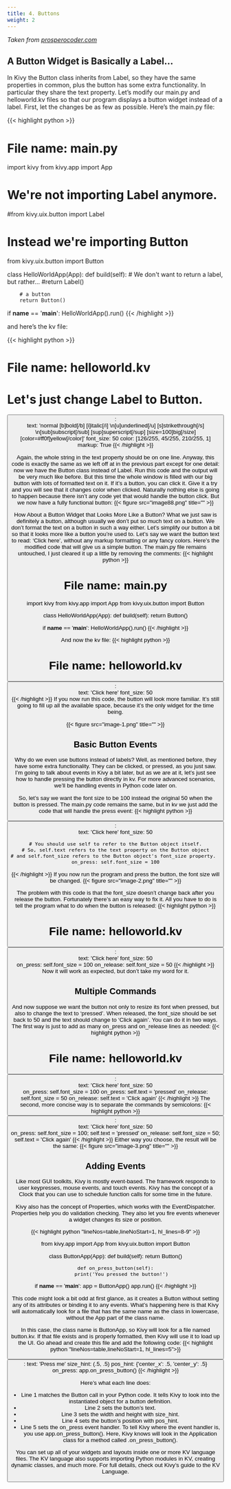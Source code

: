 ```yaml
---
title: 4. Buttons
weight: 2
---
```

*Taken from [prosperocoder.com](https://prosperocoder.com/posts/kivy/kivy-part-3-a-basic-kivy-app/)*


## A Button Widget is Basically a Label…
In Kivy the Button class inherits from Label, so they have the same properties in common, plus the button has some extra functionality. In particular they share the text property. Let’s modify our main.py and helloworld.kv files so that our program displays a button widget instead of a label. First, let the changes be as few as possible. Here’s the main.py file:

{{< highlight python >}}
# File name: main.py

import kivy
from kivy.app import App

# We're not importing Label anymore.
#from kivy.uix.button import Label

# Instead we're importing Button
from kivy.uix.button import Button

class HelloWorldApp(App):
    def build(self):
        # We don't want to return a label, but rather...
        #return Label()

        # a button
        return Button()

if __name__ == '__main__':
    HelloWorldApp().run()
{{< /highlight >}}

and here’s the kv file:

{{< highlight python >}}
# File name: helloworld.kv

# Let's just change Label to Button.
<Button>:    
    text: 'normal [b]bold[/b] [i]italic[/i] \n[u]underlined[/u] [s]strikethrough[/s] \n[sub]subscript[/sub] [sup]superscript[/sup] [size=100]big[/size] [color=#ff0f]yellow[/color]'
    font_size: 50
    color: [126/255, 45/255, 210/255, 1]
    markup: True
{{< /highlight >}}

Again, the whole string in the text property should be on one line. Anyway, this code is exactly the same as we left off at in the previous part except for one detail: now we have the Button class instead of Label. Run this code and the output will be very much like before. But this time the whole window is filled with our big button with lots of formatted text on it. If it’s a button, you can click it. Give it a try and you will see that it changes color when clicked. Naturally nothing else is going to happen because there isn’t any code yet that would handle the button click. But we now have a fully functional button:
{{< figure src="image88.png" title="" >}}

How About a Button Widget that Looks More Like a Button?
What we just saw is definitely a button, although usually we don’t put so much text on a button. We don’t format the text on a button in such a way either. Let’s simplify our button a bit so that it looks more like a button you’re used to. Let’s say we want the button text to read: ‘Click here’, without any markup formatting or any fancy colors. Here’s the modified code that will give us a simple button. The main.py file remains untouched, I just cleared it up a little by removing the comments:
{{< highlight python >}}
# File name: main.py

import kivy
from kivy.app import App
from kivy.uix.button import Button

class HelloWorldApp(App):
    def build(self):
        return Button()

if __name__ == '__main__':
    HelloWorldApp().run()
    {{< /highlight >}}

And now the kv file:
{{< highlight python >}}
# File name: helloworld.kv

<Button>:    
    text: 'Click here'
    font_size: 50   
{{< /highlight >}}
If you now run this code, the button will look more familiar. It’s still going to fill up all the available space, because it’s the only widget for the time being.

{{< figure src="image-1.png" title="" >}}

## Basic Button Events
Why do we even use buttons instead of labels? Well, as mentioned before, they have some extra functionality. They can be clicked, or pressed, as you just saw. I’m going to talk about events in Kivy a bit later, but as we are at it, let’s just see how to handle pressing the button directly in kv. For more advanced scenarios, we’ll be handling events in Python code later on.

So, let’s say we want the font size to be 100 instead the original 50 when the button is pressed. The main.py code remains the same, but in kv we just add the code that will handle the press event:
{{< highlight python >}}
<Button>:    
    text: 'Click here'
    font_size: 50 

    # You should use self to refer to the Button object itself.
    # So, self.text refers to the text property on the Button object
    # and self.font_size refers to the Button object's font_size property.  
    on_press: self.font_size = 100

{{< /highlight >}}
If you now run the program and press the button, the font size will be changed.
{{< figure src="image-2.png" title="" >}}

The problem with this code is that the font_size doesn’t change back after you release the button. Fortunately there’s an easy way to fix it. All you have to do is tell the program what to do when the button is released:
{{< highlight python >}}
# File name: helloworld.kv

<Button>:    
    text: 'Click here'
    font_size: 50      
    on_press: self.font_size = 100
    on_release: self.font_size = 50
    {{< /highlight >}}
Now it will work as expected, but don’t take my word for it.

## Multiple Commands
And now suppose we want the button not only to resize its font when pressed, but also to change the text to ‘pressed’. When released, the font_size should be set back to 50 and the text should change to ‘Click again’. You can do it in two ways. The first way is just to add as many on_press and on_release lines as needed:
{{< highlight python >}}
# File name: helloworld.kv

<Button>:    
    text: 'Click here'
    font_size: 50      
    on_press: self.font_size = 100
    on_press: self.text = 'pressed'
    on_release: self.font_size = 50
    on_release: self.text = 'Click again'
{{< /highlight >}}
The second, more concise way is to separate the commands by semicolons:
{{< highlight python >}}
<Button>:    
    text: 'Click here'
    font_size: 50   
    on_press: self.font_size = 100; self.text = 'pressed'
    on_release: self.font_size = 50; self.text = 'Click again'
{{< /highlight >}}
Either way you choose, the result will be the same:
{{< figure src="image-3.png" title="" >}}

## Adding Events
Like most GUI toolkits, Kivy is mostly event-based. The framework responds to user keypresses, mouse events, and touch events. Kivy has the concept of a Clock that you can use to schedule function calls for some time in the future.

Kivy also has the concept of Properties, which works with the EventDispatcher. Properties help you do validation checking. They also let you fire events whenever a widget changes its size or position.

{{< highlight python "lineNos=table,lineNoStart=1, hl_lines=8-9" >}}

from kivy.app import App
from kivy.uix.button import Button

class ButtonApp(App):
    def build(self):
        return Button()

    def on_press_button(self):
        print('You pressed the button!')

if __name__ == '__main__':
    app = ButtonApp()
    app.run()
{{< /highlight  >}}

This code might look a bit odd at first glance, as it creates a Button without setting any of its attributes or binding it to any events. What’s happening here is that Kivy will automatically look for a file that has the same name as the class in lowercase, without the App part of the class name.

In this case, the class name is ButtonApp, so Kivy will look for a file named button.kv. If that file exists and is properly formatted, then Kivy will use it to load up the UI. Go ahead and create this file and add the following code:
{{< highlight python "lineNos=table,lineNoStart=1, hl_lines=5">}}
<Button>:
    text: 'Press me'
    size_hint: (.5, .5)
    pos_hint: {'center_x': .5, 'center_y': .5}
    on_press: app.on_press_button()
    {{< /highlight >}}

Here’s what each line does:

- Line 1 matches the Button call in your Python code. It tells Kivy to look into the instantiated object for a button definition.
- Line 2 sets the button’s text.
- Line 3 sets the width and height with size_hint.
- Line 4 sets the button’s position with pos_hint.
- Line 5 sets the on_press event handler. To tell Kivy where the event handler is, you use app.on_press_button(). Here, Kivy knows will look in the Application class for a method called .on_press_button().

You can set up all of your widgets and layouts inside one or more KV language files. The KV language also supports importing Python modules in KV, creating dynamic classes, and much more. For full details, check out Kivy’s guide to the KV Language.